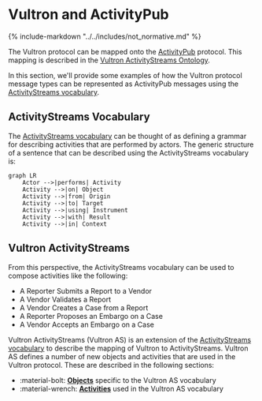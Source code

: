 # Vultron and ActivityPub

{% include-markdown "../../includes/not_normative.md" %}

The Vultron protocol can be mapped onto the [ActivityPub](https://www.w3.org/TR/activitypub/)
protocol. This mapping is described in the
[Vultron ActivityStreams Ontology](../../reference/ontology/vultron_as.md).

In this section, we'll provide some examples of how the Vultron protocol
message types can be represented as ActivityPub messages using the
[ActivityStreams vocabulary](https://www.w3.org/TR/activitystreams-vocabulary/).

## ActivityStreams Vocabulary

The [ActivityStreams vocabulary](https://www.w3.org/TR/activitystreams-vocabulary/) can be thought of as defining a
grammar for describing activities that are performed by actors. The generic structure of a sentence that can be
described using the ActivityStreams vocabulary is:

```mermaid
graph LR
    Actor -->|performs| Activity
    Activity -->|on| Object
    Activity -->|from| Origin
    Activity -->|to| Target
    Activity -->|using| Instrument
    Activity -->|with| Result
    Activity -->|in| Context
```

## Vultron ActivityStreams

From this perspective, the ActivityStreams vocabulary can be used to compose activities like the following:

- A Reporter Submits a Report to a Vendor
- A Vendor Validates a Report
- A Vendor Creates a Case from a Report
- A Reporter Proposes an Embargo on a Case
- A Vendor Accepts an Embargo on a Case

Vultron ActivityStreams (Vultron AS) is an extension of the
[ActivityStreams vocabulary](https://www.w3.org/TR/activitystreams-vocabulary/)
to describe the mapping of Vultron to ActivityStreams.
Vultron AS defines a number of new objects and activities that are used in the
Vultron protocol. These are described in the following sections:

<div class="grid cards" markdown>

- :material-bolt: [__Objects__](objects.md) specific to the Vultron AS vocabulary
- :material-wrench: [__Activities__](activities/index.md) used in the Vultron AS vocabulary

</div>